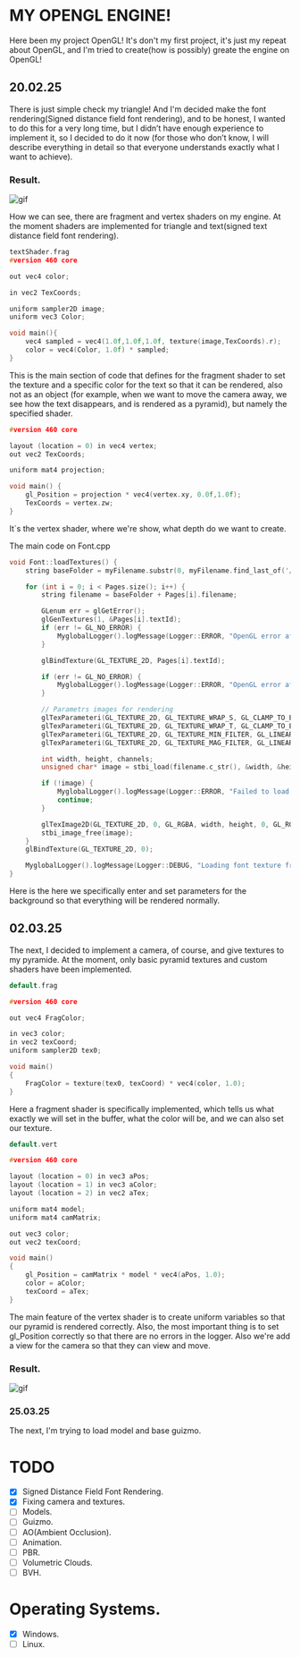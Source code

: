 # MY OPENGL ENGINE!
Here been my project OpenGL! It's don't my first project, it's just my repeat about OpenGL, and I'm tried to create(how is possibly) greate the engine on OpenGL! 

## 20.02.25
There is just simple check my triangle! And I'm decided make the font rendering(Signed distance field font rendering), and to be honest, I wanted to do this for a very long time, but I didn’t have enough experience to implement it, so I decided to do it now (for those who don’t know, I will describe everything in detail so that everyone understands exactly what I want to achieve).
### Result.
![gif](https://github.com/tornado4444/OpenGL/blob/main/Game/murder.gif)

How we can see, there are fragment and vertex shaders on my engine. At the moment shaders are implemented for triangle and text(signed text distance field font rendering). 
```c++
textShader.frag
#version 460 core

out vec4 color;

in vec2 TexCoords;

uniform sampler2D image;
uniform vec3 Color;

void main(){
	vec4 sampled = vec4(1.0f,1.0f,1.0f, texture(image,TexCoords).r);
	color = vec4(Color, 1.0f) * sampled;
}
```
This is the main section of code that defines for the fragment shader to set the texture and a specific color for the text so that it can be rendered, also not as an object (for example, when we want to move the camera away, we see how the text disappears, and is rendered as a pyramid), but namely the specified shader.

```c++
#version 460 core

layout (location = 0) in vec4 vertex;
out vec2 TexCoords;

uniform mat4 projection;

void main() {
	gl_Position = projection * vec4(vertex.xy, 0.0f,1.0f);
	TexCoords = vertex.zw;
}
```
It`s the vertex shader, where we're show, what depth do we want to create.

The main code on Font.cpp
```c++
void Font::loadTextures() {
	string baseFolder = myFilename.substr(0, myFilename.find_last_of('/', myFilename.length()) + 1);

	for (int i = 0; i < Pages.size(); i++) {
		string filename = baseFolder + Pages[i].filename;

		GLenum err = glGetError();
		glGenTextures(1, &Pages[i].textId);
		if (err != GL_NO_ERROR) {
			MyglobalLogger().logMessage(Logger::ERROR, "OpenGL error after glGenTextures: " + std::to_string(err), __FILE__, __LINE__);
		}

		glBindTexture(GL_TEXTURE_2D, Pages[i].textId);

		if (err != GL_NO_ERROR) {
			MyglobalLogger().logMessage(Logger::ERROR, "OpenGL error after glGenTextures: " + std::to_string(err), __FILE__, __LINE__);
		}

		// Parametrs images for rendering
		glTexParameteri(GL_TEXTURE_2D, GL_TEXTURE_WRAP_S, GL_CLAMP_TO_EDGE);
		glTexParameteri(GL_TEXTURE_2D, GL_TEXTURE_WRAP_T, GL_CLAMP_TO_EDGE);
		glTexParameteri(GL_TEXTURE_2D, GL_TEXTURE_MIN_FILTER, GL_LINEAR);
		glTexParameteri(GL_TEXTURE_2D, GL_TEXTURE_MAG_FILTER, GL_LINEAR);

		int width, height, channels;
		unsigned char* image = stbi_load(filename.c_str(), &width, &height, &channels, STBI_rgb_alpha);

		if (!image) {
			MyglobalLogger().logMessage(Logger::ERROR, "Failed to load texture: " + filename, __FILE__, __LINE__);
			continue;
		}

		glTexImage2D(GL_TEXTURE_2D, 0, GL_RGBA, width, height, 0, GL_RGBA, GL_UNSIGNED_BYTE, image);
		stbi_image_free(image);
	}
	glBindTexture(GL_TEXTURE_2D, 0);

	MyglobalLogger().logMessage(Logger::DEBUG, "Loading font texture from: " + myFilename, __FILE__, __LINE__);
}

```
Here is the here we specifically enter and set parameters for the background so that everything will be rendered normally.
## 02.03.25
The next, I decided to implement a camera, of course, and give textures to my pyramide. At the moment, only basic pyramid textures and custom shaders have been implemented. 
```c++
default.frag

#version 460 core

out vec4 FragColor;

in vec3 color;
in vec2 texCoord;
uniform sampler2D tex0;

void main()
{
	FragColor = texture(tex0, texCoord) * vec4(color, 1.0);
}
```
Here a fragment shader is specifically implemented, which tells us what exactly we will set in the buffer, what the color will be, and we can also set our texture. 

```c++
default.vert

#version 460 core

layout (location = 0) in vec3 aPos;
layout (location = 1) in vec3 aColor;
layout (location = 2) in vec2 aTex;

uniform mat4 model;
uniform mat4 camMatrix;

out vec3 color;
out vec2 texCoord;

void main()
{
	gl_Position = camMatrix * model * vec4(aPos, 1.0);
	color = aColor;
	texCoord = aTex;
}
```
The main feature of the vertex shader is to create uniform variables so that our pyramid is rendered correctly. Also, the most important thing is to set gl_Position correctly so that there are no errors in the logger. Also we're add a view for the camera so that they can view and move.
### Result.
![gif](https://github.com/tornado4444/OpenGL/blob/main/Game/had.gif)

### 25.03.25
The next, I'm trying to load model and base guizmo. 
# TODO
- [X] Signed Distance Field Font Rendering.
- [X] Fixing camera and textures.
- [ ] Models.
- [ ] Guizmo.
- [ ] AO(Ambient Occlusion).
- [ ] Animation.
- [ ] PBR.
- [ ] Volumetric Clouds.
- [ ] BVH.

# Operating Systems.
- [X] Windows.
- [ ] Linux.
